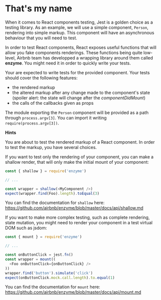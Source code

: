 # That's my name

When it comes to React components testing, Jest is a golden choice as a testing library.
As an example, we will use a simple component, `Person`, rendering into simple markup.
This component will have an asynchronous behaviour that you will need to test.

In order to test React components, React exposes useful functions that will allow you fake components renderings.
These functions being quite low-level, Airbnb team has developped a wrapping library around them called **enzyme**. You might need it in order to quickly write your tests.

Your are expected to write tests for the provided component.
Your tests should cover the following features:
- the rendered markup
- the altered markup after any change made to the component's state (spoiler alert: the state will change after the *componentDidMount*)
- the calls of the callbacks given as props

The module exporting the `Person` component will be provided as a path through `process.argv[3]`.
You can import it writing `require(process.argv[3])`.

**Hints**

You are about to test the rendered markup of a React component.
In order to test the markup, you have several choices.

If you want to test only the rendering of your component, you can make a shallow render, that will only make the initial mount of your component:
```js
const { shallow } = require('enzyme')

// ...

const wrapper = shallow(<MyComponent />)
expect(wrapper.find(Foo).length).toEqual(3)
```
You can find the documentation for `shallow` here: https://github.com/airbnb/enzyme/blob/master/docs/api/shallow.md 

If you want to make more complex testing, such as complete rendering, state mutation, you might need to render your component in a test virtual DOM such as jsdom:
```js
const { mount } = require('enzyme')

// ...

const onButtonClick = jest.fn()
const wrapper = mount((
  <Foo onButtonClick={onButtonClick} />
))
wrapper.find('button').simulate('click')
expect(onButtonClick.mock.call.length).to.equal(1)
```
You can find the documentation for `mount` here: https://github.com/airbnb/enzyme/blob/master/docs/api/mount.md
